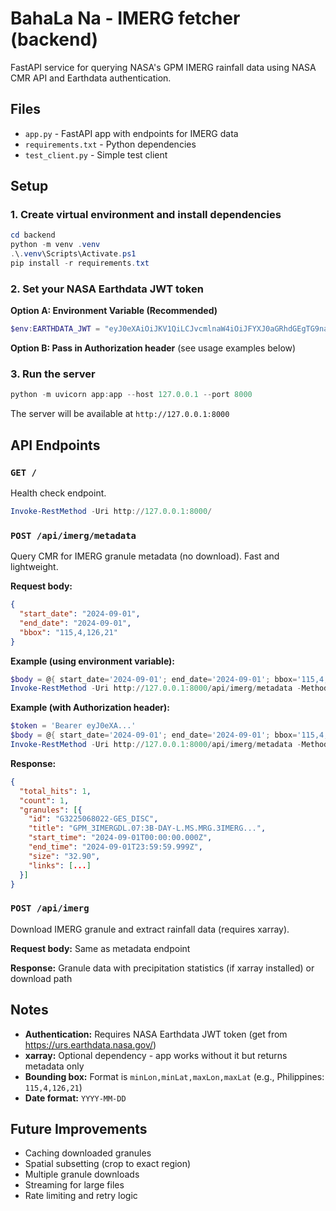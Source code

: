 # BahaLa Na - IMERG fetcher (backend)

FastAPI service for querying NASA's GPM IMERG rainfall data using NASA CMR API and Earthdata authentication.

## Files
- `app.py` - FastAPI app with endpoints for IMERG data
- `requirements.txt` - Python dependencies
- `test_client.py` - Simple test client

## Setup

### 1. Create virtual environment and install dependencies

```powershell
cd backend
python -m venv .venv
.\.venv\Scripts\Activate.ps1
pip install -r requirements.txt
```

### 2. Set your NASA Earthdata JWT token

**Option A: Environment Variable (Recommended)**
```powershell
$env:EARTHDATA_JWT = "eyJ0eXAiOiJKV1QiLCJvcmlnaW4iOiJFYXJ0aGRhdGEgTG9naW4i..."
```

**Option B: Pass in Authorization header** (see usage examples below)

### 3. Run the server

```powershell
python -m uvicorn app:app --host 127.0.0.1 --port 8000
```

The server will be available at `http://127.0.0.1:8000`

## API Endpoints

### `GET /`
Health check endpoint.

```powershell
Invoke-RestMethod -Uri http://127.0.0.1:8000/
```

### `POST /api/imerg/metadata`
Query CMR for IMERG granule metadata (no download). Fast and lightweight.

**Request body:**
```json
{
  "start_date": "2024-09-01",
  "end_date": "2024-09-01",
  "bbox": "115,4,126,21"
}
```

**Example (using environment variable):**
```powershell
$body = @{ start_date='2024-09-01'; end_date='2024-09-01'; bbox='115,4,126,21' } | ConvertTo-Json
Invoke-RestMethod -Uri http://127.0.0.1:8000/api/imerg/metadata -Method Post -Body $body -ContentType 'application/json'
```

**Example (with Authorization header):**
```powershell
$token = 'Bearer eyJ0eXA...'
$body = @{ start_date='2024-09-01'; end_date='2024-09-01'; bbox='115,4,126,21' } | ConvertTo-Json
Invoke-RestMethod -Uri http://127.0.0.1:8000/api/imerg/metadata -Method Post -Body $body -Headers @{ Authorization = $token } -ContentType 'application/json'
```

**Response:**
```json
{
  "total_hits": 1,
  "count": 1,
  "granules": [{
    "id": "G3225068022-GES_DISC",
    "title": "GPM_3IMERGDL.07:3B-DAY-L.MS.MRG.3IMERG...",
    "start_time": "2024-09-01T00:00:00.000Z",
    "end_time": "2024-09-01T23:59:59.999Z",
    "size": "32.90",
    "links": [...]
  }]
}
```

### `POST /api/imerg`
Download IMERG granule and extract rainfall data (requires xarray).

**Request body:** Same as metadata endpoint

**Response:** Granule data with precipitation statistics (if xarray installed) or download path

## Notes

- **Authentication:** Requires NASA Earthdata JWT token (get from https://urs.earthdata.nasa.gov/)
- **xarray:** Optional dependency - app works without it but returns metadata only
- **Bounding box:** Format is `minLon,minLat,maxLon,maxLat` (e.g., Philippines: `115,4,126,21`)
- **Date format:** `YYYY-MM-DD`

## Future Improvements

- Caching downloaded granules
- Spatial subsetting (crop to exact region)
- Multiple granule downloads
- Streaming for large files
- Rate limiting and retry logic
